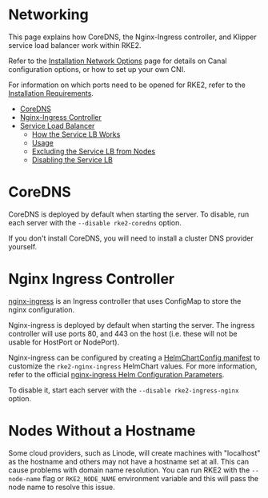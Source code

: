 # Networking

This page explains how CoreDNS, the Nginx-Ingress controller, and Klipper service load balancer work within RKE2.

Refer to the [Installation Network Options](install/network_options.md) page for details on Canal configuration options, or how to set up your own CNI.

For information on which ports need to be opened for RKE2, refer to the [Installation Requirements](install/requirements.md).

- [CoreDNS](#coredns)
- [Nginx-Ingress Controller](#nginx-ingress-controller)
- [Service Load Balancer](#service-load-balancer)
  - [How the Service LB Works](#how-the-service-lb-works)
  - [Usage](#usage)
  - [Excluding the Service LB from Nodes](#excluding-the-service-lb-from-nodes)
  - [Disabling the Service LB](#disabling-the-service-lb)

# CoreDNS

CoreDNS is deployed by default when starting the server. To disable, run each server with the `--disable rke2-coredns` option.

If you don't install CoreDNS, you will need to install a cluster DNS provider yourself.

# Nginx Ingress Controller

[nginx-ingress](https://github.com/kubernetes/ingress-nginx) is an Ingress controller that uses ConfigMap to store the nginx configuration.

Nginx-ingress is deployed by default when starting the server. The ingress controller will use ports 80, and 443 on the host (i.e. these will not be usable for HostPort or NodePort).

Nginx-ingress can be configured by creating a [HelmChartConfig manifest](helm.md#customizing-packaged-components-with-helmchartconfig) to customize the `rke2-nginx-ingress` HelmChart values. For more information, refer to the official [nginx-ingress Helm Configuration Parameters](https://github.com/helm/charts/tree/cfcf87ac254dcbb2d4aa1c866e20dd7e8e55b8e5/stable/nginx-ingress#configuration).

To disable it, start each server with the `--disable rke2-ingress-nginx` option.

# Nodes Without a Hostname

Some cloud providers, such as Linode, will create machines with "localhost" as the hostname and others may not have a hostname set at all. This can cause problems with domain name resolution. You can run RKE2 with the `--node-name` flag or `RKE2_NODE_NAME` environment variable and this will pass the node name to resolve this issue.
